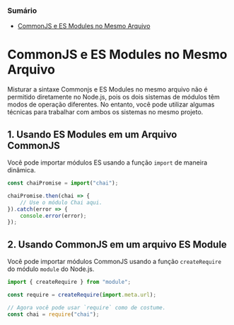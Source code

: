 ### Sumário

- [CommonJS e ES Modules no Mesmo Arquivo](#commonjs-es-mesmo-arquivo)

# <a id="commonjs-es-mesmo-arquivo">CommonJS e ES Modules no Mesmo Arquivo</a>

Misturar a sintaxe Commonjs e ES Modules no mesmo arquivo não é permitido diretamente no Node.js, pois os dois sistemas de módulos têm modos de operação diferentes. No entanto, você pode utilizar algumas técnicas para trabalhar com ambos os sistemas no mesmo projeto.

## 1. Usando ES Modules em um Arquivo CommonJS

Você pode importar módulos ES usando a função `import` de maneira dinâmica.

```JavaScript
const chaiPromise = import("chai");

chaiPromise.then(chai => {
    // Use o módulo Chai aqui.
}).catch(error => {
    console.error(error);
});
```

## 2. Usando CommonJS em um arquivo ES Module

Você pode importar módulos CommonJS usando a função `createRequire` do módulo `module` do Node.js.

```JavaScript
import { createRequire } from "module";

const require = createRequire(import.meta.url);

// Agora você pode usar `require` como de costume.
const chai = require("chai");
```